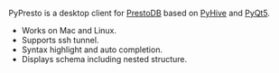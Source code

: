 PyPresto is a desktop client for [PrestoDB](http://prestodb.github.io/) based on [PyHive](https://github.com/dropbox/PyHive) and [PyQt5](https://www.riverbankcomputing.com/software/pyqt/intro).

- Works on Mac and Linux.
- Supports ssh tunnel.
- Syntax highlight and auto completion.
- Displays schema including nested structure.